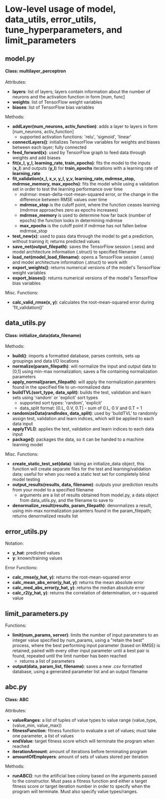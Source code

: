 # Low-level usage of model, data_utils, error_utils, tune_hyperparameters, and limit_parameters

## model.py
#### Class: multilayer_perceptron
Attributes:
- **layers**: list of layers; layers contain information about the number of neurons and the activation function in form [num, func]
- **weights**: list of TensorFlow weight variables
- **biases**: list of TensorFlow bias variables

Methods:
- **addLayer(num_neurons, activ_function)**: adds a layer to layers in form [num_neurons, activ_function]
  - supported activation functions: 'relu', 'sigmoid', 'linear'
- **connectLayers()**: initializes TensorFlow variables for weights and biases between each layer; fully connected
- **feed_forward(x)**: used by TensorFlow graph to feed data through weights and add biases
- **fit(x_l, y_l, learning_rate, train_epochs)**: fits the model to the inputs (**x_l**) and outputs (**y_l**) for **train_epochs** iterations with a learning rate of **learning_rate**
- **fit_validation(x_l, x_v, y_l, y_v, learning_rate, mdrmse_stop, mdrmse_memory, max_epochs)**: fits the model while using a validation set in order to test the learning performance over time
  - *mdrmse*: mean-delta-root-mean-squared error, or the change in the difference between RMSE values over time
  - **mdrmse_stop** is the cutoff point, where the function ceases learning (mdrmse approaches zero as epochs increases)
  - **mdrmse_memory** is used to determine how far back (number of epochs) the function looks in determining mdrmse
  - **max_epochs** is the cutoff point if mdrmse has not fallen below mdrmse_stop
- **test_new(x)**: used to pass data through the model to get a prediction, without training it; returns predicted values
- **save_net(output_filepath)**: saves the TensorFlow session (.sess) and model architecture information (.struct) to specified filename
- **load_net(model_load_filename)**: opens a TensorFlow session (.sess) and model architecture information (.struct) to work with
- **export_weights()**: returns numerical versions of the model's TensorFlow weight variables
- **export_biases()**: returns numerical versions of the model's TensorFlow bias variables

Misc. Functions:
- **calc_valid_rmse(x, y)**: calculates the root-mean-squared error during 'fit_validation()'

## data_utils.py
#### Class: initialize_data(data_filename)
Methods:
- **build()**: imports a formatted database, parses controls, sets up groupings and data I/O locations
- **normalize(param_filepath)**: will normalize the input and output data to [0,1] using min-max normalization; saves a file containing normalization parameters
- **apply_normal(param_filepath)**: will apply the normalization paramters found in the specified file to un-normalized data
- **buildTVL(sort_type, data_split)**: builds the test, validation and learn sets using 'random' or 'explicit' sort types
  - supported sort types: 'random', 'explicit'
  - data_split format: [0.L, 0.V, 0.T] - sum of 0.L, 0.V and 0.T = 1
- **randomizeData(randIndex, data_split)**: used by 'buildTVL' to randomly assign test, validation and learn indices, which will be applied to each data input
- **applyTVL()**: applies the test, validation and learn indices to each data input
- **package()**: packages the data, so it can be handed to a machine learning model

Misc. Functions:
- **create_static_test_set(data)**: taking an initialize_data object, this function will create separate files for the test and learning/validation data; useful for when you need a static test set for completely blind model testing
- **output_results(results, data, filename)**: outputs your prediction results from your model to a specified filename
  - arguments are a list of results obtained from model.py, a data object from data_utils.py, and the filename to save to
- **denormalize_result(results, param_filepath)**: denormalizes a result, using min-max normalization paramters found in the param_filepath; returns denormalized results list

## error_utils.py
Notation:
- **y_hat**: predicted values
- **y**: known/training values
  
Error Functions:
- **calc_rmse(y_hat, y)**: returns the root-mean-squared error
- **calc_mean_abs_error(y_hat, y)**: returns the mean absolute error
- **calc_med_abs_error(y_hat, y)**: returns the median absolute error
- **calc_r2(y_hat, y)**: returns the correlation of determination, or r-squared value

## limit_parameters.py
Functions:
- **limit(num_params, server)**: limits the number of input parameters to an integer value specified by num_params, using a "retain the best" process, where the best performing input parameter (based on RMSE) is retained, paired with every other input parameter until a best pair is found, repeated until the limit number has been reached
  - returns a list of parameters
- **output(data, param_list, filename)**: saves a new .csv formatted database, using a generated parameter list and an output filename

## abc.py
#### Class: ABC
Attributes:
- **valueRanges**: a list of tuples of value types to value range (value_type, (value_min, value_max))
- **fitnessFunction**: fitness function to evaluate a set of values; must take one parameter, a list of values
- **endValue**: target fitness score which will terminate the program when reached
- **iterationAmount**: amount of iterations before terminating program
- **amountOfEmployers**: amount of sets of values stored per iteration

Methods:
- **runABC()**: run the artificial bee colony based on the arguments passed to the constructor. Must pass a fitness function and either a target fitness score or target iteration number in order to specify when the program will terminate. Must also specify value types/ranges.
